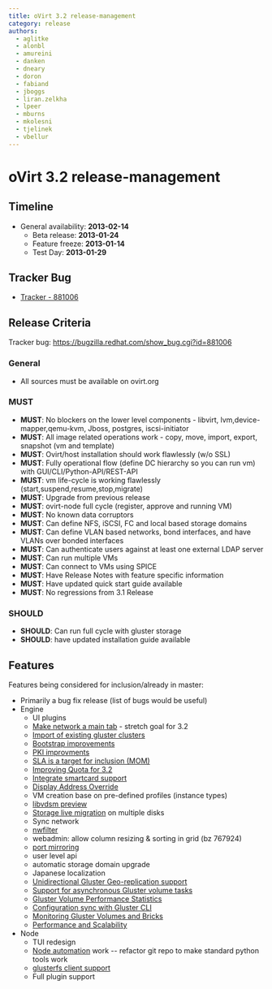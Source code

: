 ```yaml
---
title: oVirt 3.2 release-management
category: release
authors:
  - aglitke
  - alonbl
  - amureini
  - danken
  - dneary
  - doron
  - fabiand
  - jboggs
  - liran.zelkha
  - lpeer
  - mburns
  - mkolesni
  - tjelinek
  - vbellur
---
```


# oVirt 3.2 release-management

## Timeline

*   General availability: **2013-02-14**
    -   Beta release: **2013-01-24**
    -   Feature freeze: **2013-01-14**
    -   Test Day: **2013-01-29**

## Tracker Bug

*   [Tracker - 881006](https://bugzilla.redhat.com/show_bug.cgi?id=881006)

## Release Criteria

Tracker bug: <https://bugzilla.redhat.com/show_bug.cgi?id=881006>

### General

*   All sources must be available on ovirt.org

### MUST

*   **MUST**: No blockers on the lower level components - libvirt, lvm,device-mapper,qemu-kvm, Jboss, postgres, iscsi-initiator
*   **MUST**: All image related operations work - copy, move, import, export, snapshot (vm and template)
*   **MUST**: Ovirt/host installation should work flawlessly (w/o SSL)
*   **MUST**: Fully operational flow (define DC hierarchy so you can run vm) with GUI/CLI/Python-API/REST-API
*   **MUST**: vm life-cycle is working flawlessly (start,suspend,resume,stop,migrate)
*   **MUST**: Upgrade from previous release
*   **MUST**: ovirt-node full cycle (register, approve and running VM)
*   **MUST**: No known data corruptors
*   **MUST**: Can define NFS, iSCSI, FC and local based storage domains
*   **MUST**: Can define VLAN based networks, bond interfaces, and have VLANs over bonded interfaces
*   **MUST**: Can authenticate users against at least one external LDAP server
*   **MUST**: Can run multiple VMs
*   **MUST**: Can connect to VMs using SPICE
*   **MUST**: Have Release Notes with feature specific information
*   **MUST**: Have updated quick start guide available
*   **MUST**: No regressions from 3.1 Release

### SHOULD

*   **SHOULD**: Can run full cycle with gluster storage
*   **SHOULD**: have updated installation guide available

## Features

Features being considered for inclusion/already in master:

*   Primarily a bug fix release (list of bugs would be useful)
*   Engine
    -   UI plugins
    -   [Make network a main tab](/develop/release-management/features/network/networkmaintab.html) - stretch goal for 3.2
    -   [Import of existing gluster clusters](/develop/release-management/features/gluster/gluster-import-existing-cluster.html)
    -   [Bootstrap improvements](/develop/release-management/features/infra/bootstrap-improvements.html)
    -   [PKI improvments](/develop/release-management/features/infra/pki-improvements.html)
    -   [SLA is a target for inclusion (MOM)](/develop/release-management/features/sla/sla-mom.html)
    -   [Improving Quota for 3.2](/develop/release-management/features/sla/quota-3.2.html)
    -   [Integrate smartcard support](/develop/release-management/features/virt/smartcard-support.html)
    -   [Display Address Override](/develop/release-management/features/virt/display-address-override.html)
    -   VM creation base on pre-defined profiles (instance types)
    -   [libvdsm preview](/develop/release-management/features/vdsm/libvdsm.html)
    -   [Storage live migration](/develop/release-management/features/storage/storagelivemigration.html) on multiple disks
    -   Sync network
    -   [nwfilter](/develop/release-management/features/network/networkfiltering.html)
    -   webadmin: allow column resizing & sorting in grid (bz 767924)
    -   [port mirroring](/develop/release-management/features/network/portmirroring.html)
    -   user level api
    -   automatic storage domain upgrade
    -   Japanese localization
    -   [Unidirectional Gluster Geo-replication support](/develop/release-management/features/gluster/gluster-geo-replication.html)
    -   [Support for asynchronous Gluster volume tasks](/develop/release-management/features/gluster/gluster-volume-asynchronous-tasks-management.html)
    -   [Gluster Volume Performance Statistics](/develop/release-management/features/gluster/gluster-volume-performance-statistics.html)
    -   [Configuration sync with Gluster CLI](/develop/release-management/features/gluster/gluster-sync-configuration-with-cli.html)
    -   [Monitoring Gluster Volumes and Bricks](/develop/release-management/features/gluster/glustervolumeadvanceddetails.html)
    -   [Performance and Scalability](/develop/release-management/features/sla/performance-and-scalability.html)
*   Node
    -   TUI redesign
    -   [Node automation](/develop/release-management/features/node/nodeautomation.html) work -- refactor git repo to make standard python tools work
    -   [glusterfs client support](/develop/release-management/features/node/glusterfs-support.html)
    -   Full plugin support
